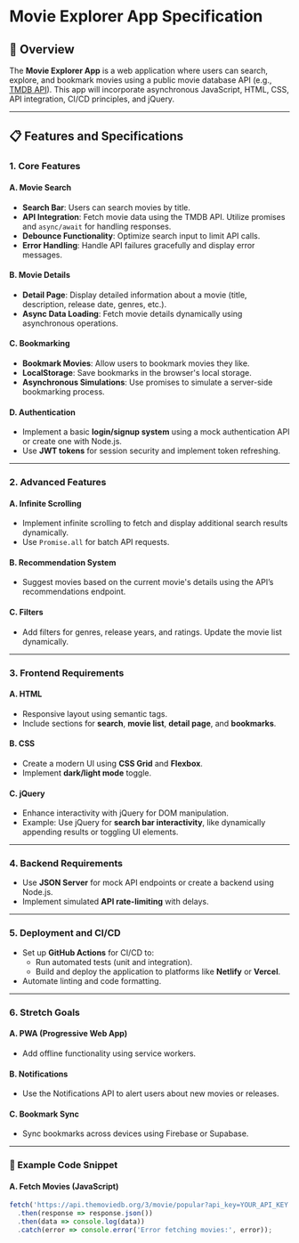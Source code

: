 # Movie Explorer App Specification

## 📘 Overview
The **Movie Explorer App** is a web application where users can search, explore, and bookmark movies using a public movie database API (e.g., [TMDB API](https://www.themoviedb.org/documentation/api)). This app will incorporate asynchronous JavaScript, HTML, CSS, API integration, CI/CD principles, and jQuery.

---

## 📋 Features and Specifications

### 1. **Core Features**
#### A. Movie Search
- **Search Bar**: Users can search movies by title.
- **API Integration**: Fetch movie data using the TMDB API. Utilize promises and `async/await` for handling responses.
- **Debounce Functionality**: Optimize search input to limit API calls.
- **Error Handling**: Handle API failures gracefully and display error messages.

#### B. Movie Details
- **Detail Page**: Display detailed information about a movie (title, description, release date, genres, etc.).
- **Async Data Loading**: Fetch movie details dynamically using asynchronous operations.

#### C. Bookmarking
- **Bookmark Movies**: Allow users to bookmark movies they like.
- **LocalStorage**: Save bookmarks in the browser's local storage.
- **Asynchronous Simulations**: Use promises to simulate a server-side bookmarking process.

#### D. Authentication
- Implement a basic **login/signup system** using a mock authentication API or create one with Node.js.
- Use **JWT tokens** for session security and implement token refreshing.

---

### 2. **Advanced Features**
#### A. Infinite Scrolling
- Implement infinite scrolling to fetch and display additional search results dynamically.
- Use `Promise.all` for batch API requests.

#### B. Recommendation System
- Suggest movies based on the current movie's details using the API’s recommendations endpoint.

#### C. Filters
- Add filters for genres, release years, and ratings. Update the movie list dynamically.

---

### 3. **Frontend Requirements**
#### A. HTML
- Responsive layout using semantic tags.
- Include sections for **search**, **movie list**, **detail page**, and **bookmarks**.

#### B. CSS
- Create a modern UI using **CSS Grid** and **Flexbox**.
- Implement **dark/light mode** toggle.

#### C. jQuery
- Enhance interactivity with jQuery for DOM manipulation.
- Example: Use jQuery for **search bar interactivity**, like dynamically appending results or toggling UI elements.

---

### 4. **Backend Requirements**
- Use **JSON Server** for mock API endpoints or create a backend using Node.js.
- Implement simulated **API rate-limiting** with delays.

---

### 5. **Deployment and CI/CD**
- Set up **GitHub Actions** for CI/CD to:
  - Run automated tests (unit and integration).
  - Build and deploy the application to platforms like **Netlify** or **Vercel**.
- Automate linting and code formatting.

---

### 6. **Stretch Goals**
#### A. PWA (Progressive Web App)
- Add offline functionality using service workers.

#### B. Notifications
- Use the Notifications API to alert users about new movies or releases.

#### C. Bookmark Sync
- Sync bookmarks across devices using Firebase or Supabase.

---

### 📝 Example Code Snippet

#### A. Fetch Movies (JavaScript)
```javascript
fetch('https://api.themoviedb.org/3/movie/popular?api_key=YOUR_API_KEY')
  .then(response => response.json())
  .then(data => console.log(data))
  .catch(error => console.error('Error fetching movies:', error));
